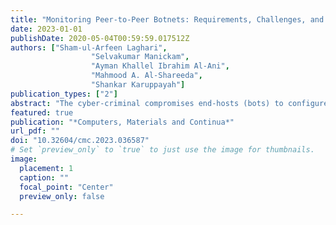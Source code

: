 ```yaml
---
title: "Monitoring Peer-to-Peer Botnets: Requirements, Challenges, and Future Works"
date: 2023-01-01
publishDate: 2020-05-04T00:59:59.017512Z
authors: ["Sham-ul-Arfeen Laghari",
                  "Selvakumar Manickam",
                  "Ayman Khallel Ibrahim Al-Ani",
                  "Mahmood A. Al-Shareeda",
                  "Shankar Karuppayah"]
publication_types: ["2"]
abstract: "The cyber-criminal compromises end-hosts (bots) to configure a network of bots (botnet). The cyber-criminals are also looking for an evolved architecture that makes their techniques more resilient and stealthier such as Peer-to-Peer (P2P) networks. The P2P botnets leverage the privileges of the decentralized nature of P2P networks. Consequently, the P2P botnets exploit the resilience of this architecture to be arduous against take-down procedures. Some P2P botnets are smarter to be stealthy in their Command-and-Control mechanisms (C2) and elude the standard discovery mechanisms. Therefore, the other side of this cyberwar is the monitor. The P2P botnet monitoring is an exacting mission because the monitoring must care about many aspects simultaneously. Some aspects pertain to the existing monitoring approaches, some pertain to the nature of P2P networks, and some to counter the botnets, i.e., the anti-monitoring mechanisms. All these challenges should be considered in P2P botnet monitoring. To begin with, this paper provides an anatomy of P2P botnets. Thereafter, this paper exhaustively reviews the existing monitoring approaches of P2P botnets and thoroughly discusses each to reveal its advantages and disadvantages. In addition, this paper groups the monitoring approaches into three groups: passive, active, and hybrid monitoring approaches. Furthermore, this paper also discusses the functional and non-functional requirements of advanced monitoring. In conclusion, this paper ends by epitomizing the challenges of various aspects and gives future avenues for better monitoring of P2P botnets."
featured: true
publication: "*Computers, Materials and Continua*"
url_pdf: ""
doi: "10.32604/cmc.2023.036587"
# Set `preview_only` to `true` to just use the image for thumbnails.
image:
  placement: 1
  caption: ""
  focal_point: "Center"
  preview_only: false

---
```


